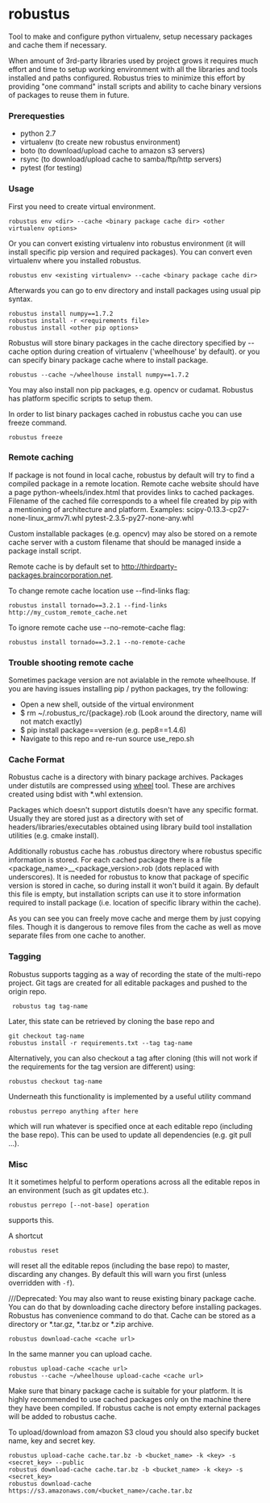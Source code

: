 robustus
=======

Tool to make and configure python virtualenv, setup necessary packages and cache them if necessary.

When amount of 3rd-party libraries used by project grows it requires much effort and
time to setup working environment with all the libraries and tools installed and paths
configured. Robustus tries to minimize this effort by providing "one command" install
scripts and ability to cache binary versions of packages to reuse them in future.

### Prerequesties
* python 2.7
* virtualenv (to create new robustus environment)
* boto (to download/upload cache to amazon s3 servers)
* rsync (to download/upload cache to samba/ftp/http servers)
* pytest (for testing)


### Usage
First you need to create virtual environment.

    robustus env <dir> --cache <binary package cache dir> <other virtualenv options>

Or you can convert existing virtualenv into robustus environment (it will install
specific pip version and required packages). You can convert even virtualenv where
you installed robustus.

    robustus env <existing virtualenv> --cache <binary package cache dir>

Afterwards you can go to env directory and install packages using usual pip syntax.

    robustus install numpy==1.7.2
    robustus install -r <requirements file>
    robustus install <other pip options>

Robustus will store binary packages in the cache directory specified by --cache option
during creation of virtualenv ('wheelhouse' by default).
or you can specify binary package cache where to install package.

    robustus --cache ~/wheelhouse install numpy==1.7.2

You may also install non pip packages, e.g. opencv or cudamat. Robustus has
platform specific scripts to setup them.

In order to list binary packages cached in robustus cache you can use freeze command.

    robustus freeze

### Remote caching
If package is not found in local cache, robustus by default will try to find a compiled package
in a remote location. 
Remote cache website should have a page python-wheels/index.html that provides links to 
cached packages. Filename of the cached file corresponds to a wheel file created by pip
with a mentioning of architecture and platform.
Examples:
    scipy-0.13.3-cp27-none-linux_armv7l.whl
    pytest-2.3.5-py27-none-any.whl

Custom installable packages (e.g. opencv) may also be stored on a remote cache server with
a custom filename that should be managed inside a package install script.

Remote cache is by default set to http://thirdparty-packages.braincorporation.net.

To change remote cache location use --find-links flag:

    robustus install tornado==3.2.1 --find-links http://my_custom_remote_cache.net

To ignore remote cache use --no-remote-cache flag:

    robustus install tornado==3.2.1 --no-remote-cache


### Trouble shooting remote cache  
Sometimes package version are not avialable in the remote wheelhouse. If you are having issues installing pip / python packages, try the following:  
* Open a new shell, outside of the virtual environment  
* $ rm ~/.robustus_rc/{package}.rob (Look around the directory, name will not match exactly)
* $ pip install package==version (e.g. pep8==1.4.6)  
* Navigate to this repo and re-run source use_repo.sh  


### Cache Format

Robustus cache is a directory with binary package archives. Packages under distutils are compressed
using [wheel](https://pypi.python.org/pypi/wheel) tool. These are archives created using bdist
with *.whl extension.

Packages which doesn't support distutils doesn't have any specific format. Usually they are stored
just as a directory with set of headers/libraries/executables obtained using library build tool
installation utilities (e.g. cmake install).

Additionally robustus cache has .robustus directory where robustus specific information is stored.
For each cached package there is a file \<package_name\>__\<package_version\>.rob (dots replaced with
underscores). It is needed for robustus to know that package of specific version is stored in cache,
so during install it won't build it again. By default this file is empty, but installation scripts can
use it to store information required to install package (i.e. location of specific library within the
cache).

As you can see you can freely move cache and merge them by just copying files. Though it is dangerous
to remove files from the cache as well as move separate files from one cache to another.


### Tagging

Robustus supports tagging as a way of recording the state of the multi-repo project. Git
tags are created for all editable packages and pushed to the origin repo.

	 robustus tag tag-name

Later, this state can be retrieved by cloning the base repo and 

    git checkout tag-name
    robustus install -r requirements.txt --tag tag-name

Alternatively, you can also checkout a tag after cloning (this will not work if the requirements for the tag version are different) using:

    robustus checkout tag-name

Underneath this functionality is implemented by a useful utility command

	robustus perrepo anything after here

which will run whatever is specified once at each editable repo (including
the base repo). This can be used to update all dependencies (e.g. git pull ...).


### Misc

It it sometimes helpful to perform operations across all the editable repos in an
environment (such as git updates etc.).

    robustus perrepo [--not-base] operation

supports this.

A shortcut

    robustus reset

will reset all the editable repos (including the base repo) to master, discarding any changes.
By default this will warn you first (unless overridden with `-f`).


///Deprecated:
You may also want to reuse existing binary package cache. You can do that by
downloading cache directory before installing packages. Robustus has convenience
command to do that. Cache can be stored as a directory or *.tar.gz, *.tar.bz or
*.zip archive.

    robustus download-cache <cache url>

In the same manner you can upload cache.
  
    robustus upload-cache <cache url>
    robustus --cache ~/wheelhouse upload-cache <cache url>

Make sure that binary package cache is suitable for your platform. It is highly
recommended to use cached packages only on the machine there they have been compiled.
If robustus cache is not empty external packages will be added to robustus cache.

To upload/download from amazon S3 cloud you should also specify bucket name, key and secret key.

    robustus upload-cache cache.tar.bz -b <bucket_name> -k <key> -s <secret_key> --public
    robustus download-cache cache.tar.bz -b <bucket_name> -k <key> -s <secret_key>
    robustus download-cache https://s3.amazonaws.com/<bucket_name>/cache.tar.bz
